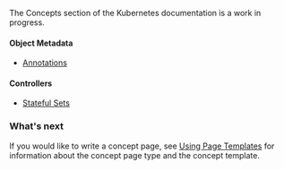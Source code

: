 ---
---

The Concepts section of the Kubernetes documentation is a work in progress.

#### Object Metadata


* [Annotations](/docs/concepts/object-metadata/annotations/)

#### Controllers
* [Stateful Sets](/docs/concepts/controllers/statefulsets/)


### What's next

If you would like to write a concept page, see
[Using Page Templates](/docs/contribute/page-templates/)
for information about the concept page type and the concept template.
